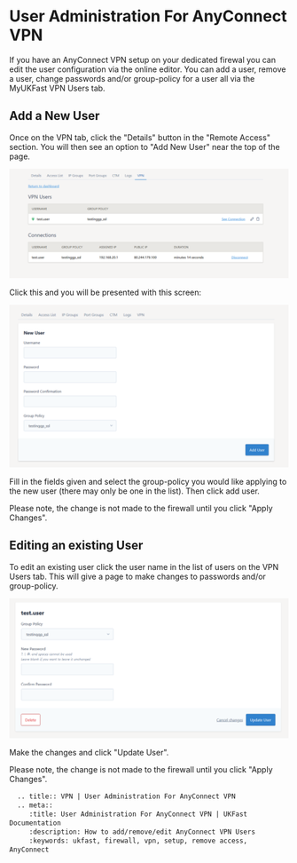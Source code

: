 # User Administration For AnyConnect VPN

If you have an AnyConnect VPN setup on your dedicated firewal you can edit the user configuration via the online editor.  You can 
add a user, remove a user, change passwords and/or group-policy for a user all via the MyUKFast VPN Users tab.

## Add a New User

Once on the VPN tab, click the "Details" button in the "Remote Access" section.  You will then see an option to "Add New User" near the top of the page.  

![VPN Users Tab](files/editor2_users_list_ra.PNG)

Click this and you will be presented
with this screen:

![New User](files/editor2_new_user_ra.PNG)

Fill in the fields given and select the group-policy you would like applying to the new user (there may only be one in the list).  Then 
click add user.

Please note, the change is not made to the firewall until you click "Apply Changes".

## Editing an existing User

To edit an existing user click the user name in the list of users on the VPN Users tab.  This will give a page to make changes to passwords and/or group-policy.

![Edit User](files/editor2_edit_user_ra.PNG)

Make the changes and click "Update User".

Please note, the change is not made to the firewall until you click "Apply Changes".

```eval_rst
  .. title:: VPN | User Administration For AnyConnect VPN
  .. meta::
     :title: User Administration For AnyConnect VPN | UKFast Documentation
     :description: How to add/remove/edit AnyConnect VPN Users
     :keywords: ukfast, firewall, vpn, setup, remove access, AnyConnect
```
